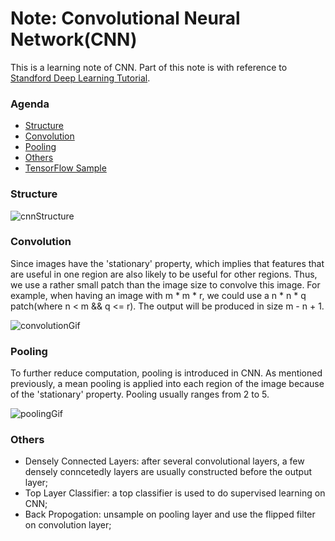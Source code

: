 # Note: Convolutional Neural Network(CNN)
This is a learning note of CNN. Part of this note is with reference to [Standford Deep Learning Tutorial](http://ufldl.stanford.edu/tutorial/supervised/ConvolutionalNeuralNetwork/).

### Agenda
* [Structure](#structure)
* [Convolution](#convolution)
* [Pooling](#pooling)
* [Others](#others)
* [TensorFlow Sample](https://www.tensorflow.org/versions/r0.10/tutorials/mnist/pros/index.html)

### Structure
![cnnStructure](http://parse.ele.tue.nl/cluster/2/CNNArchitecture.jpg)

### Convolution
Since images have the 'stationary' property, which implies that features that are useful in one region are also likely to be useful for other regions. Thus, we use a rather small patch than the image size to convolve this image. For example, when having an image with m * m * r, we could use a n * n * q patch(where n < m && q <= r). The output will be produced in size m - n + 1.

![convolutionGif](http://ufldl.stanford.edu/tutorial/images/Convolution_schematic.gif)

### Pooling
To further reduce computation, pooling is introduced in CNN. As mentioned previously, a mean pooling is applied into each region of the image because of the 'stationary' property. Pooling usually ranges from 2 to 5.

![poolingGif](http://ufldl.stanford.edu/tutorial/images/Pooling_schematic.gif)

### Others
* Densely Connected Layers: after several convolutional layers, a few densely conncetedly layers are usually constructed before the output layer;
* Top Layer Classifier: a top classifier is used to do supervised learning on CNN;
* Back Propogation: unsample on pooling layer and use the flipped filter on convolution layer;
